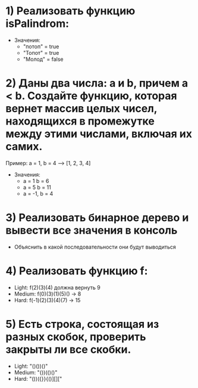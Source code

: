 # 1) Реализовать функцию isPalindrom:
  - Значения: 
    - "потоп" = true
    - "Топот" = true
    - "Молод" = false

# 2) Даны два числа: a и b, причем a < b. Создайте функцию, которая вернет массив целых чисел, находящихся в промежутке между этими числами, включая их самих.
Пример: a = 1, b = 4 --> [1, 2, 3, 4]
  - Значения: 
      - a = 1 b = 6 
      - a = 5 b = 11
      - a = -1, b = 4

# 3) Реализовать бинарное дерево и вывести все значения в консоль
  * Объяснить в какой последовательности они будут выводиться

# 4) Реализовать функцию f: 
  - Light: f(2)(3)(4) должна вернуть 9
  - Medium: f(0)(3)(1)(5)() -> 8
  - Hard: f(-1)(2)(3)(4)(7) -> 15

# 5) Есть строка, состоящая из разных скобок, проверить закрыты ли все скобки.  
  - Light: "()())()"
  - Medium: "())(()()"
  - Hard: "())({}}{()][]["
